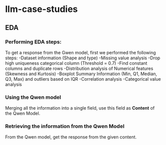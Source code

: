 # llm-case-studies
## EDA
### Performing EDA steps:
To get a response from the Gwen model, first we performed the following steps:
-Dataset information (Shape and type)
-Missing value analysis
-Drop high uniqueness categorical column (Threshold = 0.7)
-Find constant columns and duplicate rows
-Distribution analysis of Numerical features (Skewness and Kurtosis)
-Boxplot Summary Information (Min, Q1, Median, Q3, Max) and outliers based on IQR
-Correlation analysis 
-Categorical value analysis
### Using the Qwen model
Merging all the information into a single field, use this field as **Content** of the Qwen Model.
### Retrieving the information from the Qwen Model
From the Qwen model, get the response from the given content.
